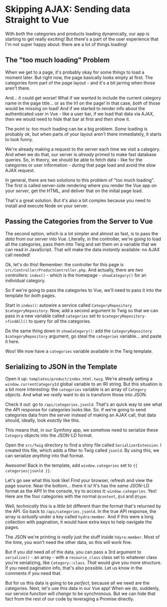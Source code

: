 # Skipping AJAX: Sending data Straight to Vue

With *both* the categories and products loading dynamically, our app is starting
to get really exciting! But there's a part of the user experience that I'm *not*
super happy about: there are a lot of things loading!

## The "too much loading" Problem

When we get to a page, it's probably okay for some things to load a moment later.
But right now, the page basically looks empty at first. The categories form part
of the page layout - and it's a bit jarring when those aren't there.

And... it could get worse! What if we wanted to include the current category
name in the page title... or as the h1 on the page! In that case, *both* of those
would be missing on load! And if we started to render info about the authenticated
user in Vue - like a user bar, if we load that data via AJAX, then we would need
to hide that bar at first and *then* show it.

The point is: too much loading can be a big problem. *Some* loading is probably
ok, but when parts of your layout aren't there immediately, it starts to look
funny.

We're already making a request to the server each time we visit a category. And
when we do that, our server is *already* primed to make fast database queries.
So, in theory, we should be able to fetch data - like for the categories or user
information - *during* that page load and avoid the slow AJAX request.

In general, there are two solutions to this problem of "too much loading". The
first is called server-side rendering where you render the Vue app on your *server*,
get the HTML, and deliver that on the initial page load.

That's a great solution. But it's also a bit complex because you need to install
and execute Node on your server.

## Passing the Categories from the Server to Vue

The second option, which is a lot simpler and almost as fast, is to pass the *data*
from our server into Vue. Literally, in the controller, we're going to load all the
categories, pass them into Twig and set them on a variable that we can read in
JavaScript. That will make the data *instantly* available: no AJAX call needed!

Ok, let's do this! Remember: the controller for this page is
`src/Controller/ProductController.php`. And actually, there are *two*
controllers:  `index()` - which is the homepage - `showCategory()`  for an
individual category.

So if we're going to pass the categories to Vue, we'll need to pass it into the
template for *both* pages.

Start in `index()`: autowire a service called `CategoryRepository $categoryRepository`.
Now, add a second argument to Twig so that we can pass in a new variable called
`categories` set to `$categoryRepository->findAll()` to query for *all* the
categories.

Do the same thing down in `showCategory()`: add the
`CategoryRepository $categoryRepository` argument, go steal the `categories`
variable... and paste it here.

Woo! We now have a `categories` variable available in the Twig template.

## Serializing to JSON in the Template

Open it up: `templates/product/index.html.twig`. We're already setting a
`window.currentCategoryId` global variable to an IRI string. But this situation
is a bit more interesting: the `categories` variable is an array of `Category`
*objects*. And what we *really* want to do is transform those into JSON.

Check it out: go to `/api/categories.jsonld`. That's an quick way to see what
the API response for categories looks like. So. if we're going to send categories
data from the server instead of making an AJAX call, that data should, ideally,
look *exactly* like this.

This means that, in our Symfony app, we somehow need to serialize these `Category`
objects into the JSON-LD format.

Open the `src/Twig` directory to find a shiny file called `SerializerExtension`.
I created this file, which adds a filter to Twig called `jsonld`. By using this,
we can serialize *anything* into that format.

Awesome! Back in the template, add `window.categories` set to
`{{ categories|jsonld }}`.

Let's go see what this look like! Find your browser, refresh and view the page
source. Near the bottom... there it is! It's has the *same* JSON-LD format as the
API! In the console, try to access it: `window.categories`. Yes! Here are the four
categories with the normal `@context`, `@id` and `@type`.

Well, *technically* this is a *little* bit different than the format that's returned
by the API. Go back to `/api/categories.jsonld`. In the true API response, the
array is *actually* under a key called `hydra:member`. And if this were a long
collection with pagination, it would have extra keys to help navigate the pages.

The JSON we're printing is *really* just the stuff inside `hdyra:member`. Most
of the time, you won't need the other data, so this will work fine.

But if you *did* need *all* of the data, you can pass a 3rd argument to
`serialize()` - an array - with a `resource_class` class set to whatever class
you're serializing, like `Category::class`. *That* would give you more structure.
If you need pagination info, that's also possible. Let us know in the comments if
you need that.

But for us this data is going to be *perfect*, because all we need are the
categories. Next, let's use this data in our Vue app! When we do, suddenly,
our service function will *change* to be synchronous. But we can hide that
fact from the rest of our code by leveraging a Promise directly.
